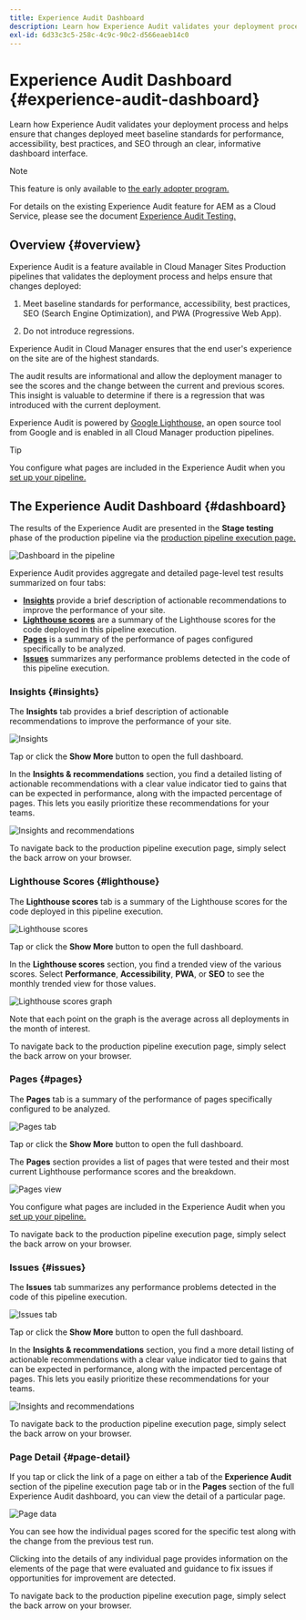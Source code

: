 ```yaml
---
title: Experience Audit Dashboard
description: Learn how Experience Audit validates your deployment process and helps ensure that changes deployed meet baseline standards for performance, accessibility, best practices, and SEO through an clear, informative dashboard interface.
exl-id: 6d33c3c5-258c-4c9c-90c2-d566eaeb14c0
---
```

# Experience Audit Dashboard {#experience-audit-dashboard}


Learn how Experience Audit validates your deployment process and helps ensure that changes deployed meet baseline standards for performance, accessibility, best practices, and SEO through an clear, informative dashboard interface.

>[!NOTE]
>
>This feature is only available to [the early adopter program.](/help/implementing/cloud-manager/release-notes/current.md#early-adoption)
>
>For details on the existing Experience Audit feature for AEM as a Cloud Service, please see the document [Experience Audit Testing.](/help/implementing/cloud-manager/experience-audit-testing.md)

## Overview {#overview}

Experience Audit is a feature available in Cloud Manager Sites Production pipelines that validates the deployment process and helps ensure that changes deployed:

1. Meet baseline standards for performance, accessibility, best practices, SEO (Search Engine Optimization), and PWA (Progressive Web App).

1. Do not introduce regressions.

Experience Audit in Cloud Manager ensures that the end user's experience on the site are of the highest standards.

The audit results are informational and allow the deployment manager to see the scores and the change between the current and previous scores. This insight is valuable to determine if there is a regression that was introduced with the current deployment.

Experience Audit is powered by [Google Lighthouse,](https://developer.chrome.com/docs/lighthouse/overview/) an open source tool from Google and is enabled in all Cloud Manager production pipelines.

>[!TIP]
>
>You configure what pages are included in the Experience Audit when you [set up your pipeline.](/help/implementing/cloud-manager/configuring-pipelines/configuring-production-pipelines.md#full-stack-code)

## The Experience Audit Dashboard {#dashboard}

The results of the Experience Audit are presented in the **Stage testing** phase of the production pipeline via the [production pipeline execution page.](/help/implementing/cloud-manager/deploy-code.md)

![Dashboard in the pipeline](assets/dashboard.png)

Experience Audit provides aggregate and detailed page-level test results summarized on four tabs:

* **[Insights](#insights)** provide a brief description of actionable recommendations to improve the performance of your site.
* **[Lighthouse scores](#lighthouse)** are a summary of the Lighthouse scores for the code deployed in this pipeline execution.
* **[Pages](#pages)** is a summary of the performance of pages configured specifically to be analyzed.
* **[Issues](#issues)** summarizes any performance problems detected in the code of this pipeline execution.

### Insights {#insights}

The **Insights** tab provides a brief description of actionable recommendations to improve the performance of your site.

![Insights](assets/insights.png)

Tap or click the **Show More** button to open the full dashboard.

In the **Insights &amp; recommendations** section, you find a detailed listing of actionable recommendations with a clear value indicator tied to gains that can be expected in performance, along with the impacted percentage of pages. This lets you easily prioritize these recommendations for your teams.

![Insights and recommendations](assets/insights-recommendations.png)

To navigate back to the production pipeline execution page, simply select the back arrow on your browser.

### Lighthouse Scores {#lighthouse}

The **Lighthouse scores** tab is a summary of the Lighthouse scores for the code deployed in this pipeline execution.

![Lighthouse scores](assets/lighthouse.png)

Tap or click the **Show More** button to open the full dashboard.

In the **Lighthouse scores** section, you find a trended view of the various scores. Select **Performance**, **Accessibility**, **PWA**, or **SEO** to see the monthly trended view for those values.

![Lighthouse scores graph](assets/lighthouse-scores.png)

Note that each point on the graph is the average across all deployments in the month of interest.

To navigate back to the production pipeline execution page, simply select the back arrow on your browser.

### Pages {#pages}

The **Pages** tab is a summary of the performance of pages specifically configured to be analyzed.

![Pages tab](assets/pages.png)

Tap or click the **Show More** button to open the full dashboard.

The **Pages** section provides a list of pages that were tested and their most current Lighthouse performance scores and the breakdown.

![Pages view](assets/pages-view.png)

You configure what pages are included in the Experience Audit when you [set up your pipeline.](/help/implementing/cloud-manager/configuring-pipelines/configuring-production-pipelines.md#full-stack-code)

To navigate back to the production pipeline execution page, simply select the back arrow on your browser.

### Issues {#issues}

The **Issues** tab summarizes any performance problems detected in the code of this pipeline execution.

![Issues tab](assets/issues.png)

Tap or click the **Show More** button to open the full dashboard.

In the **Insights &amp; recommendations** section, you find a more detail listing of actionable recommendations with a clear value indicator tied to gains that can be expected in performance, along with the impacted percentage of pages. This lets you easily prioritize these recommendations for your teams.

![Insights and recommendations](assets/insights-recommendations.png)

To navigate back to the production pipeline execution page, simply select the back arrow on your browser.

### Page Detail {#page-detail}

If you tap or click the link of a page on either a tab of the **Experience Audit** section of the pipeline execution page tab or in the **Pages** section of the full Experience Audit dashboard, you can view the detail of a particular page.

![Page data](assets/page-data.png)

You can see how the individual pages scored for the specific test along with the change from the previous test run.

Clicking into the details of any individual page provides information on the elements of the page that were evaluated and guidance to fix issues if opportunities for improvement are detected.

To navigate back to the production pipeline execution page, simply select the back arrow on your browser.
